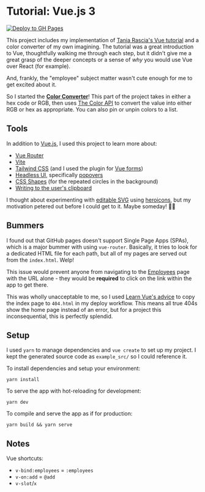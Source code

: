 # Tutorial: Vue.js 3

[![Deploy to GH Pages](https://github.com/pies-n-loaf/tutorial-vue/actions/workflows/main.yml/badge.svg)](https://github.com/pies-n-loaf/tutorial-vue/actions/workflows/main.yml)

This project includes my implementation of [Tania Rascia's Vue tutorial](https://www.taniarascia.com/getting-started-with-vue/) and a color converter of my own imagining. The tutorial was a great introduction to Vue, thoughtfully walking me through each step, but it didn't give me a great grasp of the deeper concepts or a sense of _why_ you would use Vue over React (for example).

And, frankly, the "employee" subject matter wasn't cute enough for me to get excited about it.

So I started the [**Color Converter**](https://pies-n-loaf.github.io/tutorial-vue/)! This part of the project takes in either a hex code or RGB, then uses [The Color API](https://www.thecolorapi.com/) to convert the value into either RGB or hex as appropriate. You can also pin or unpin colors to a list. 

## Tools

In addition to [Vue.js](https://vuejs.org/), I used this project to learn more about:

* [Vue Router](https://router.vuejs.org/)
* [Vite](https://vitejs.dev/)
* [Tailwind CSS](https://tailwindcss.com/) (and I used the plugin for [Vue forms](https://tailwindcss-forms.vercel.app/))
* [Headless UI](https://headlessui.dev/), specifically [popovers](https://headlessui.dev/vue/popover)
* [CSS Shapes](https://developer.mozilla.org/en-US/docs/Web/CSS/CSS_Shapes) (for the repeated circles in the background)
* [Writing to the user's clipboard](https://developer.mozilla.org/en-US/docs/Web/API/Clipboard)

I thought about experimenting with [editable SVG](https://v2.vuejs.org/v2/cookbook/editable-svg-icons.html) using [heroicons](https://heroicons.com/), but my motivation petered out before I could get to it. Maybe someday! 🐱‍👓

## Bummers

I found out that GitHub pages doesn't support Single Page Apps (SPAs), which is a major bummer with using `vue-router`. Basically, it tries to look for a dedicated HTML file for each path, but all of my pages are served out from the `index.html`. Welp! 

This issue would prevent anyone from navigating to the [Employees](https://pies-n-loaf.github.io/tutorial-vue/employees) page with the URL alone - they would be **required** to click on the link within the app to get there. 

This was wholly unacceptable to me, so I used [Learn Vue's advice](https://learnvue.co/2020/09/how-to-deploy-your-vue-app-to-github-pages/#setting-up-your-project) to copy the index page to `404.html` in my deploy workflow. This means all true 404s show the home page instead of an error, but for a project this inconsequential, this is perfectly splendid.

## Setup

I used `yarn` to manage dependencies and `vue create` to set up my project. I kept the generated source code as `example_src/` so I could reference it.

To install dependencies and setup your environment: 

```
yarn install
```

To serve the app with hot-reloading for development:

```
yarn dev
```

To compile and serve the app as if for production:

```
yarn build && yarn serve
```

## Notes

Vue shortcuts: 

* `v-bind:employees` = `:employees`
* `v-on:add` = `@add`
* `v-slot`/`x`
